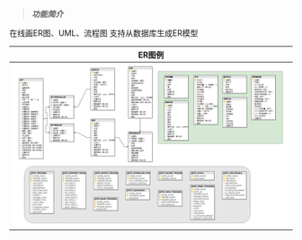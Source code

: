 > ___功能简介___

在线画ER图、UML、流程图
支持从数据库生成ER模型

|ER图例             		|
|:---------------------:|
|![](../images/ER.png)  |

